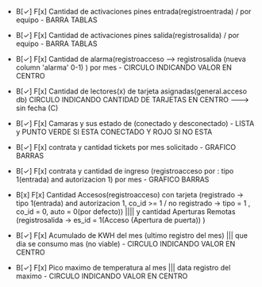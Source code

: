 * B[✓] F[x] Cantidad de activaciones pines entrada(registroentrada) / por equipo - BARRA TABLAS
* B[✓] F[x] Cantidad de activaciones pines salida(registrosalida) / por equipo - BARRA TABLAS
* B[✓] F[x] Cantidad de alarma(registroacceso --> registrosalida (nueva column 'alarma' 0-1) ) por mes - CIRCULO INDICANDO VALOR EN CENTRO
* B[✓] F[x] Cantidad de lectores(x) de tarjeta asignadas(general.acceso db) CIRCULO INDICANDO CANTIDAD DE TARJETAS EN CENTRO ---> sin fecha (C)

* B[✓] F[x] Camaras y sus estado de (conectado y desconectado) - LISTA y PUNTO VERDE SI ESTA CONECTADO Y ROJO SI NO ESTA
* B[✓] F[x] contrata y cantidad tickets por mes solicitado - GRAFICO BARRAS
* B[✓] F[x] contrata y cantidad de ingreso (registroacceso por :  tipo 1(entrada) and autorizacion 1) por mes -  GRAFICO BARRAS

* B[x] F[x] Cantidad Accesos(registroacceso) con tarjeta (registrado -> tipo 1(entrada) and autorizacion 1, co_id >= 1 / no registrado -> tipo = 1 , co_id = 0, auto = 0(por defecto))  |||| y cantidad Aperturas Remotas (registrosalida -> es_id = 1(Acceso (Apertura de puerta)) ) 

* B[✓] F[x] Acumulado de KWH del mes (ultimo registro del mes) ||| que dia se consumo mas (no viable) -  CIRCULO INDICANDO VALOR EN CENTRO
* B[✓] F[x] Pico maximo de temperatura al mes ||| data registro del maximo - CIRCULO INDICANDO VALOR EN CENTRO


